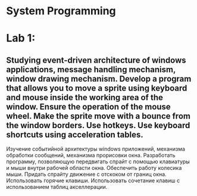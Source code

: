 # System Programming
# Lab 1:

  Studying event-driven architecture of windows applications, message handling mechanism, window drawing mechanism.
    Develop a program that allows you to move a sprite using keyboard and mouse inside the working area of the window. 
    Ensure the operation of the mouse wheel. 
    Make the sprite move with a bounce from the window borders. 
    Use hotkeys. 
    Use keyboard shortcuts using acceleration tables.
-----------------------------------------------------------------------------------------------------------------------
  Изучение событийной архитектуры windows приложений, механизма обработки сообщений, механизма прорисовки окна.
    Разработать программу, позволяющую передвигать спрайт с помощью клавиатуры и мыши внутри рабочей области окна. 
    Обеспечить работу колесика мыши. 
    Придать спрайту движение с отскоком от границ окна. 
    Использовать горячие клавиши. 
    Использовать сочетание клавиш с использованием таблиц акселлерации.
